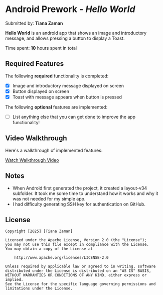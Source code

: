 # Android Prework - *Hello World*

Submitted by: **Tiana Zaman**

**Hello World** is an android app that shows an image and introductory message, and allows pressing a button to display a Toast.

Time spent: **10** hours spent in total

## Required Features

The following **required** functionality is completed:

* [X] Image and introductory message displayed on screen
* [X] Button displayed on screen
* [X] Toast with message appears when button is pressed

The following **optional** features are implemented:

* [ ] List anything else that you can get done to improve the app functionality!

## Video Walkthrough

Here's a walkthrough of implemented features:

[Watch Walkthrough Video](app/src/main/assets/CodePathIntroApp.mov)

## Notes

* When Android first generated the project, it created a layout-v34 subfolder. It took me some time to understand how it works and why it was not needed for my simple app.
* I had difficulty generating SSH key for authentication on GitHub.

## License

    Copyright [2025] [Tiana Zaman]

    Licensed under the Apache License, Version 2.0 (the "License");
    you may not use this file except in compliance with the License.
    You may obtain a copy of the License at

        http://www.apache.org/licenses/LICENSE-2.0

    Unless required by applicable law or agreed to in writing, software
    distributed under the License is distributed on an "AS IS" BASIS,
    WITHOUT WARRANTIES OR CONDITIONS OF ANY KIND, either express or implied.
    See the License for the specific language governing permissions and
    limitations under the License.